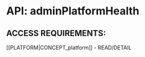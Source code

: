 # API: adminPlatformHealth


## ACCESS REQUIREMENTS: ##
[[PLATFORM|CONCEPT_platform]] - READ/DETAIL

